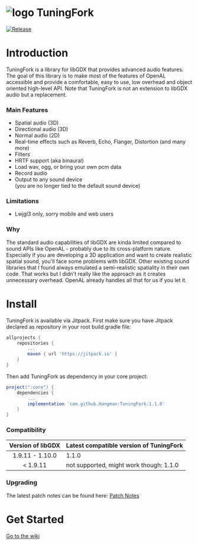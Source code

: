 # ![logo](https://github.com/Hangman/TuningFork/blob/master/pageBin/logo.png) TuningFork
[![Release](https://jitpack.io/v/Hangman/TuningFork.svg)](https://jitpack.io/#Hangman/TuningFork)

# Introduction
TuningFork is a library for libGDX that provides advanced audio features. The goal of this library is to make most of the features of OpenAL accessible and provide a comfortable, easy to use, low overhead and object oriented high-level API. Note that TuningFork is not an extension to libGDX audio but a replacement.

### Main Features
* Spatial audio (3D)
* Directional audio (3D)
* Normal audio (2D)
* Real-time effects such as Reverb, Echo, Flanger, Distortion (and many more)
* Filters
* HRTF support (aka binaural)
* Load wav, ogg, or bring your own pcm data
* Record audio
* Output to any sound device<br>(you are no longer tied to the default sound device)

### Limitations
* Lwjgl3 only, sorry mobile and web users

### Why
The standard audio capabilities of libGDX are kinda limited compared to sound APIs like OpenAL - probably due to its cross-platform nature. Especially if you are developing a 3D application and want to create realistic spatial sound, you'll face some problems with libGDX. Other existing sound libraries that I found always emulated a semi-realistic spatiality in their own code. That works but I didn't really like the approach as it creates unnecessary overhead. OpenAL already handles all that for us if you let it. 

# Install
TuningFork is available via Jitpack.
First make sure you have Jitpack declared as repository in your root build.gradle file:
```groovy
allprojects {
    repositories {
        ...
        maven { url 'https://jitpack.io' }
    }
}
```

Then add TuningFork as dependency in your core project: 

```groovy
project(":core") {
    dependencies {
    	...
        implementation 'com.github.Hangman:TuningFork:1.1.0'
    }
}
```
### Compatibility
| Version of libGDX | Latest compatible version of TuningFork |
|      :----:         | :---                          |
| 1.9.11 - 1.10.0 | 1.1.0 |
| < 1.9.11 | not supported, might work though: 1.1.0 |

### Upgrading
The latest patch notes can be found here: [Patch Notes](https://github.com/Hangman/TuningFork/wiki/Patch-Notes)

# Get Started
[Go to the wiki](https://github.com/Hangman/TuningFork/wiki)
